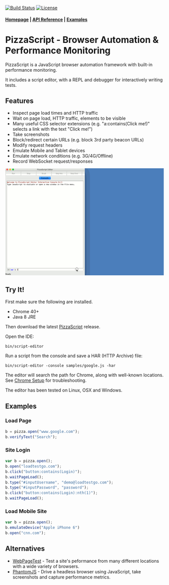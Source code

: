 [![Build Status](https://travis-ci.org/loadtestgo/pizzascript.svg?branch=master)](https://travis-ci.org/loadtestgo/pizzascript)
[![License](https://img.shields.io/badge/licence-BSD--3--Clause-blue.svg)](https://github.com/loadtestgo/pizzascript/blob/master/LICENSE.BSD)

#### [Homepage](http://pizzascript.org) | [API Reference](http://pizzascript.org/api) | [Examples](https://github.com/loadtestgo/pizzascript/wiki/Examples)

# PizzaScript - Browser Automation & Performance Monitoring

PizzaScript is a JavaScript browser automation framework with built-in performance monitoring.

It includes a script editor, with a REPL and debugger for interactively writing tests.

## Features

- Inspect page load times and HTTP traffic
- Wait on page load, HTTP traffic, elements to be visible
- Many useful CSS selector extensions (e.g. "a:contains(Click me!)" selects a link with the
  text "Click me!")
- Take screenshots
- Block/redirect certain URLs (e.g. block 3rd party beacon URLs)
- Modify request headers
- Emulate Mobile and Tablet devices
- Emulate network conditions (e.g. 3G/4G/Offline)
- Record WebSocket request/responses

![PizzaScript Editor](script-editor/script-record.gif)

## Try It!

First make sure the following are installed.

+ Chrome 40+
+ Java 8 JRE

Then download the latest [PizzaScript](https://github.com/loadtestgo/pizzascript/releases/download/v0.2.5/script-editor-0.2.5.zip) release.

Open the IDE:

    bin/script-editor

Run a script from the console and save a HAR (HTTP Archive) file:

    bin/script-editor -console samples/google.js -har

The editor will search the path for Chrome, along with well-known locations. See [Chrome Setup](https://github.com/loadtestgo/pizzascript/wiki/Chrome-Setup) for troubleshooting.

The editor has been tested on Linux, OSX and Windows.


## Examples

### Load Page

```javascript
b = pizza.open("www.google.com");
b.verifyText("Search");
```

### Site Login

```javascript
var b = pizza.open();
b.open("loadtestgo.com");
b.click("button:contains(Login)");
b.waitPageLoad();
b.type("#inputUsername", "demo@loadtestgo.com");
b.type("#inputPassword", "password");
b.click("button:contains(Login):nth(1)");
b.waitPageLoad();
```

### Load Mobile Site

```javascript
var b = pizza.open();
b.emulateDevice("Apple iPhone 6")
b.open("cnn.com");
```

## Alternatives

* [WebPageTest](https://www.webpagetest.org) - Test a site's peformance from many different locations with a wide variety of browsers.
* [PhantomJS](http://phantomjs.org) - Drive a headless browser using JavaScript, take screenshots and capture performance metrics.
